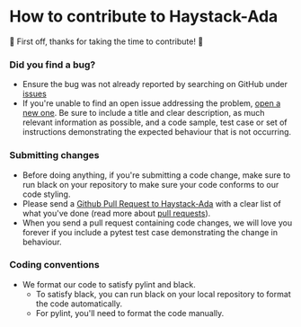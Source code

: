 # How to contribute to Haystack-Ada

:tada: First off, thanks for taking the time to contribute! :tada:

### Did you find a bug?
* Ensure the bug was not already reported by searching on GitHub under [issues](https://github.com/BurritoZz/Haystack-Ada/issues)
* If you're unable to find an open issue addressing the problem, [open a new one](https://github.com/BurritoZz/Haystack-Ada/issues/new). Be sure to include a title and clear description, as much relevant information as possible, and a code sample, test case or set of instructions demonstrating the expected behaviour that is not occurring.

### Submitting changes
* Before doing anything, if you're submitting a code change, make sure to run black on your repository to make sure your code conforms to our code styling.
* Please send a [Github Pull Request to Haystack-Ada](https://github.com/BurritoZz/Haystack-Ada/pull/new/main) with a clear list of what you've done (read more about [pull requests](help.github.com/pull-requests/)).
* When you send a pull request containing code changes, we will love you forever if you include a pytest test case demonstrating the change in behaviour.

### Coding conventions
* We format our code to satisfy pylint and black.
  * To satisfy black, you can run black on your local repository to format the code automatically.
  * For pylint, you'll need to format the code manually.
